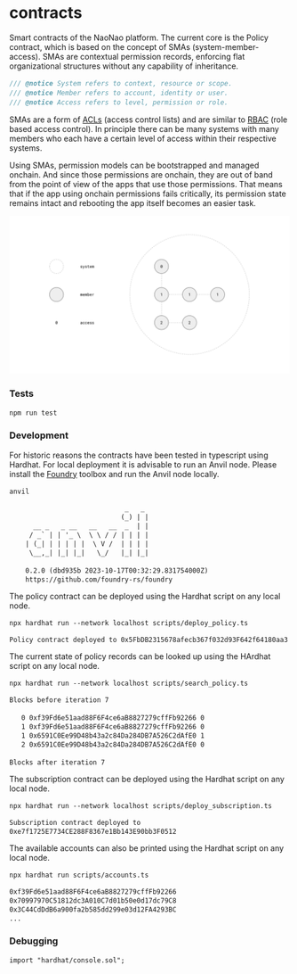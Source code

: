 # contracts

Smart contracts of the NaoNao platform. The current core is the Policy contract,
which is based on the concept of SMAs (system-member-access). SMAs are
contextual permission records, enforcing flat organizational structures without
any capability of inheritance.

```js
/// @notice System refers to context, resource or scope.
/// @notice Member refers to account, identity or user.
/// @notice Access refers to level, permission or role.
```

SMAs are a form of [ACLs] (access control lists) and are similar to [RBAC] (role
based access control). In principle there can be many systems with many members
who each have a certain level of access within their respective systems.

Using SMAs, permission models can be bootstrapped and managed onchain. And since
those permissions are onchain, they are out of band from the point of view of
the apps that use those permissions. That means that if the app using onchain
permissions fails critically, its permission state remains intact and rebooting
the app itself becomes an easier task.

![Clause](/assets/sma.svg)



### Tests

```
npm run test
```



### Development

For historic reasons the contracts have been tested in typescript using Hardhat.
For local deployment it is advisable to run an Anvil node. Please install the
[Foundry] toolbox and run the Anvil node locally.

```
anvil
```

```
                             _   _
                            (_) | |
      __ _   _ __   __   __  _  | |
     / _` | | '_ \  \ \ / / | | | |
    | (_| | | | | |  \ V /  | | | |
     \__,_| |_| |_|   \_/   |_| |_|

    0.2.0 (dbd935b 2023-10-17T00:32:29.831754000Z)
    https://github.com/foundry-rs/foundry
```

The policy contract can be deployed using the Hardhat script on any local node.

```
npx hardhat run --network localhost scripts/deploy_policy.ts
```

```
Policy contract deployed to 0x5FbDB2315678afecb367f032d93F642f64180aa3
```

The current state of policy records can be looked up using the HArdhat script on
any local node.

```
npx hardhat run --network localhost scripts/search_policy.ts
```

```
Blocks before iteration 7

   0 0xf39Fd6e51aad88F6F4ce6aB8827279cffFb92266 0
   1 0xf39Fd6e51aad88F6F4ce6aB8827279cffFb92266 0
   1 0x6591C0Ee99D48b43a2c84Da284DB7A526C2dAfE0 1
   2 0x6591C0Ee99D48b43a2c84Da284DB7A526C2dAfE0 0

Blocks after iteration 7
```

The subscription contract can be deployed using the Hardhat script on any local
node.

```
npx hardhat run --network localhost scripts/deploy_subscription.ts
```

```
Subscription contract deployed to 0xe7f1725E7734CE288F8367e1Bb143E90bb3F0512
```

The available accounts can also be printed using the Hardhat script on any local
node.

```
npx hardhat run scripts/accounts.ts
```

```
0xf39Fd6e51aad88F6F4ce6aB8827279cffFb92266
0x70997970C51812dc3A010C7d01b50e0d17dc79C8
0x3C44CdDdB6a900fa2b585dd299e03d12FA4293BC
...
```



### Debugging

```
import "hardhat/console.sol";
```



[ACLs]: https://en.wikipedia.org/wiki/Access-control_list
[Foundry]: https://github.com/foundry-rs/foundry
[RBAC]: https://en.wikipedia.org/wiki/Role-based_access_control
